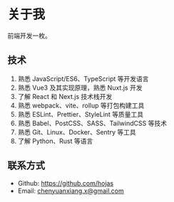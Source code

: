 # 关于我

前端开发一枚。

## 技术

1. 熟悉 JavaScript/ES6、TypeScript 等开发语言
2. 熟悉 Vue3 及其实现原理，熟悉 Nuxt.js 开发
3. 了解 React 和 Next.js 技术栈开发
4. 熟悉 webpack、vite、rollup 等打包构建工具
5. 熟悉 ESLint、Prettier、StyleLint 等质量工具
6. 熟悉 Babel、PostCSS、SASS、TailwindCSS 等技术
7. 熟悉 Git、Linux、Docker、Sentry 等工具
8. 了解 Python、Rust 等语言

## 联系方式

- Github: https://github.com/hojas
- Email: chenyuanxiang.x@gmail.com
